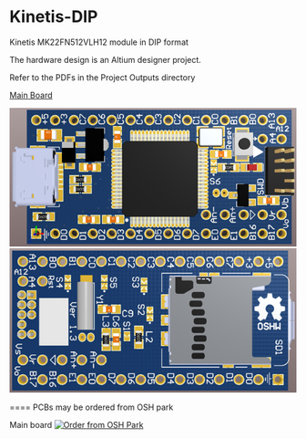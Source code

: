 # Kinetis-DIP
Kinetis MK22FN512VLH12 module in DIP format

The hardware design is an Altium designer project.  

Refer to the PDFs in the Project Outputs directory 

<a href="https://github.com/podonoghue/Kinetis-DIP/blob/master/Hardware/Project%20Outputs%20for%20KinetisDIP/KinetisDIP.PDF">Main Board</img></a>


![An image](https://github.com/podonoghue/Kinetis-DIP/blob/master/Hardware/Top.png "Board Image - Bottom")
![An image](https://github.com/podonoghue/Kinetis-DIP/blob/master/Hardware/Bottom.png "Board Image - Bottom")

====
PCBs may be ordered from OSH park

Main board <a href="https://oshpark.com/shared_projects/BXUgQP3h"><img src="https://oshpark.com/assets/badge-5b7ec47045b78aef6eb9d83b3bac6b1920de805e9a0c227658eac6e19a045b9c.png" alt="Order from OSH Park"></img></a>
